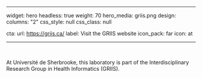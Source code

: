 ---
  widget: hero
  headless: true
  weight: 70
  hero_media: griis.png
  design:
  columns: "2"
  css_style: null
  css_class: null

  cta:
  url: https://griis.ca/
  label: Visit the GRIIS website
  icon_pack: far
  icon: at

  ---
<br>

At Université de Sherbrooke, this laboratory is part of the Interdisciplinary Research Group 
in Health Informatics (GRIIS).

<br>

